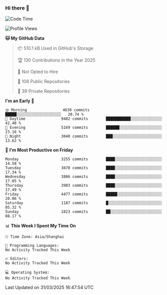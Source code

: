 ### Hi there 👋

<!--
**qbosen/qbosen** is a ✨ _special_ ✨ repository because its `README.md` (this file) appears on your GitHub profile.

Here are some ideas to get you started:

- 🔭 I’m currently working on ...
- 🌱 I’m currently learning ...
- 👯 I’m looking to collaborate on ...
- 🤔 I’m looking for help with ...
- 💬 Ask me about ...
- 📫 How to reach me: ...
- 😄 Pronouns: ...
- ⚡ Fun fact: ...
-->

<!--START_SECTION:waka-->
![Code Time](http://img.shields.io/badge/Code%20Time-2%2C111%20hrs%2036%20mins-blue)

![Profile Views](http://img.shields.io/badge/Profile%20Views-0-blue)

**🐱 My GitHub Data** 

> 📦 510.1 kB Used in GitHub's Storage 
 > 
> 🏆 130 Contributions in the Year 2025
 > 
> 🚫 Not Opted to Hire
 > 
> 📜 108 Public Repositories 
 > 
> 🔑 39 Private Repositories 
 > 
**I'm an Early 🐤** 

```text
🌞 Morning                4630 commits        █████░░░░░░░░░░░░░░░░░░░░   20.74 % 
🌆 Daytime                9482 commits        ███████████░░░░░░░░░░░░░░   42.48 % 
🌃 Evening                5169 commits        ██████░░░░░░░░░░░░░░░░░░░   23.16 % 
🌙 Night                  3040 commits        ███░░░░░░░░░░░░░░░░░░░░░░   13.62 % 
```
📅 **I'm Most Productive on Friday** 

```text
Monday                   3255 commits        ████░░░░░░░░░░░░░░░░░░░░░   14.58 % 
Tuesday                  3870 commits        ████░░░░░░░░░░░░░░░░░░░░░   17.34 % 
Wednesday                3806 commits        ████░░░░░░░░░░░░░░░░░░░░░   17.05 % 
Thursday                 3903 commits        ████░░░░░░░░░░░░░░░░░░░░░   17.49 % 
Friday                   4477 commits        █████░░░░░░░░░░░░░░░░░░░░   20.06 % 
Saturday                 1187 commits        █░░░░░░░░░░░░░░░░░░░░░░░░   05.32 % 
Sunday                   1823 commits        ██░░░░░░░░░░░░░░░░░░░░░░░   08.17 % 
```


📊 **This Week I Spent My Time On** 

```text
🕑︎ Time Zone: Asia/Shanghai

💬 Programming Languages: 
No Activity Tracked This Week

🔥 Editors: 
No Activity Tracked This Week

💻 Operating System: 
No Activity Tracked This Week
```


 Last Updated on 31/03/2025 16:47:54 UTC
<!--END_SECTION:waka-->
